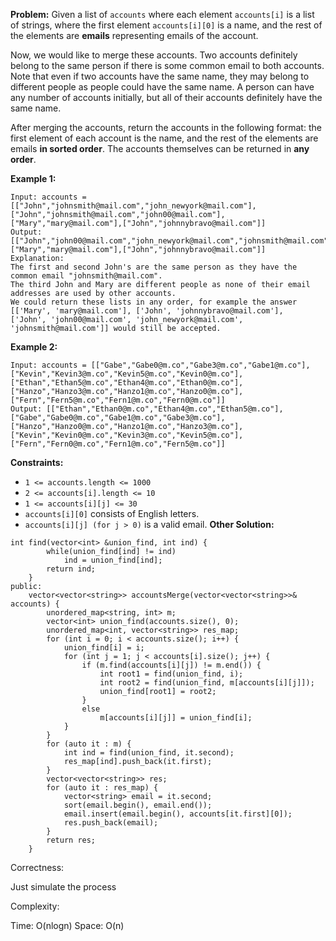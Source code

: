 **Problem:**
Given a list of `accounts` where each element `accounts[i]` is a list of strings, where the first element `accounts[i][0]` is a name, and the rest of the elements are **emails** representing emails of the account.

Now, we would like to merge these accounts. Two accounts definitely belong to the same person if there is some common email to both accounts. Note that even if two accounts have the same name, they may belong to different people as people could have the same name. A person can have any number of accounts initially, but all of their accounts definitely have the same name.

After merging the accounts, return the accounts in the following format: the first element of each account is the name, and the rest of the elements are emails **in sorted order**. The accounts themselves can be returned in **any order**.

 

**Example 1:**

```
Input: accounts = [["John","johnsmith@mail.com","john_newyork@mail.com"],["John","johnsmith@mail.com","john00@mail.com"],["Mary","mary@mail.com"],["John","johnnybravo@mail.com"]]
Output: [["John","john00@mail.com","john_newyork@mail.com","johnsmith@mail.com"],["Mary","mary@mail.com"],["John","johnnybravo@mail.com"]]
Explanation:
The first and second John's are the same person as they have the common email "johnsmith@mail.com".
The third John and Mary are different people as none of their email addresses are used by other accounts.
We could return these lists in any order, for example the answer [['Mary', 'mary@mail.com'], ['John', 'johnnybravo@mail.com'], 
['John', 'john00@mail.com', 'john_newyork@mail.com', 'johnsmith@mail.com']] would still be accepted.
```

**Example 2:**

```
Input: accounts = [["Gabe","Gabe0@m.co","Gabe3@m.co","Gabe1@m.co"],["Kevin","Kevin3@m.co","Kevin5@m.co","Kevin0@m.co"],["Ethan","Ethan5@m.co","Ethan4@m.co","Ethan0@m.co"],["Hanzo","Hanzo3@m.co","Hanzo1@m.co","Hanzo0@m.co"],["Fern","Fern5@m.co","Fern1@m.co","Fern0@m.co"]]
Output: [["Ethan","Ethan0@m.co","Ethan4@m.co","Ethan5@m.co"],["Gabe","Gabe0@m.co","Gabe1@m.co","Gabe3@m.co"],["Hanzo","Hanzo0@m.co","Hanzo1@m.co","Hanzo3@m.co"],["Kevin","Kevin0@m.co","Kevin3@m.co","Kevin5@m.co"],["Fern","Fern0@m.co","Fern1@m.co","Fern5@m.co"]]
```

 

**Constraints:**

- `1 <= accounts.length <= 1000`
- `2 <= accounts[i].length <= 10`
- `1 <= accounts[i][j] <= 30`
- `accounts[i][0]` consists of English letters.
- `accounts[i][j] (for j > 0)` is a valid email.
**Other Solution:**
```
int find(vector<int> &union_find, int ind) {
        while(union_find[ind] != ind)
            ind = union_find[ind];
        return ind;
    }
public:
    vector<vector<string>> accountsMerge(vector<vector<string>>& accounts) {
        unordered_map<string, int> m;
        vector<int> union_find(accounts.size(), 0);
        unordered_map<int, vector<string>> res_map;
        for (int i = 0; i < accounts.size(); i++) {
            union_find[i] = i;
            for (int j = 1; j < accounts[i].size(); j++) {
                if (m.find(accounts[i][j]) != m.end()) {
                    int root1 = find(union_find, i);
                    int root2 = find(union_find, m[accounts[i][j]]);
                    union_find[root1] = root2;
                }
                else
                    m[accounts[i][j]] = union_find[i];
            }
        }
        for (auto it : m) {
            int ind = find(union_find, it.second);
            res_map[ind].push_back(it.first);
        }
        vector<vector<string>> res;
        for (auto it : res_map) {
            vector<string> email = it.second;
            sort(email.begin(), email.end());
            email.insert(email.begin(), accounts[it.first][0]);
            res.push_back(email);
        }
        return res;
    }
```
Correctness:

Just simulate the process

Complexity:

Time: O(nlogn)
Space: O(n)